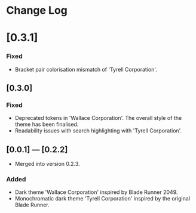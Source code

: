 # Change Log

# [0.3.1]
### Fixed
- Bracket pair colorisation mismatch of 'Tyrell Corporation'.

## [0.3.0]
### Fixed
- Deprecated tokens in 'Wallace Corporation'. The overall style of the theme has been finalised.
- Readability issues with search highlighting with 'Tyrell Corporation'. 

## [0.0.1] — [0.2.2]
- Merged into version 0.2.3.
### Added
- Dark theme 'Wallace Corporation' inspired by Blade Runner 2049.
- Monochromatic dark theme 'Tyrell Corporation' inspired by the original Blade Runner.